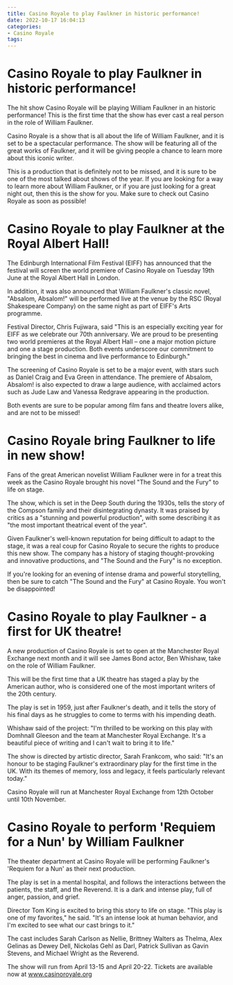```yaml
---
title: Casino Royale to play Faulkner in historic performance!
date: 2022-10-17 16:04:13
categories:
- Casino Royale
tags:
---
```



#  Casino Royale to play Faulkner in historic performance!

The hit show Casino Royale will be playing William Faulkner in an historic performance! This is the first time that the show has ever cast a real person in the role of William Faulkner.

Casino Royale is a show that is all about the life of William Faulkner, and it is set to be a spectacular performance. The show will be featuring all of the great works of Faulkner, and it will be giving people a chance to learn more about this iconic writer.

This is a production that is definitely not to be missed, and it is sure to be one of the most talked about shows of the year. If you are looking for a way to learn more about William Faulkner, or if you are just looking for a great night out, then this is the show for you. Make sure to check out Casino Royale as soon as possible!

#  Casino Royale to play Faulkner at the Royal Albert Hall!

The Edinburgh International Film Festival (EIFF) has announced that the festival will screen the world premiere of Casino Royale on Tuesday 19th June at the Royal Albert Hall in London.

In addition, it was also announced that William Faulkner's classic novel, "Absalom, Absalom!" will be performed live at the venue by the RSC (Royal Shakespeare Company) on the same night as part of EIFF's Arts programme.

Festival Director, Chris Fujiwara, said "This is an especially exciting year for EIFF as we celebrate our 70th anniversary. We are proud to be presenting two world premieres at the Royal Albert Hall – one a major motion picture and one a stage production. Both events underscore our commitment to bringing the best in cinema and live performance to Edinburgh."

The screening of Casino Royale is set to be a major event, with stars such as Daniel Craig and Eva Green in attendance. The premiere of Absalom, Absalom! is also expected to draw a large audience, with acclaimed actors such as Jude Law and Vanessa Redgrave appearing in the production.

Both events are sure to be popular among film fans and theatre lovers alike, and are not to be missed!

#  Casino Royale bring Faulkner to life in new show!

Fans of the great American novelist William Faulkner were in for a treat this week as the Casino Royale brought his novel "The Sound and the Fury" to life on stage.

The show, which is set in the Deep South during the 1930s, tells the story of the Compson family and their disintegrating dynasty. It was praised by critics as a "stunning and powerful production", with some describing it as "the most important theatrical event of the year".

Given Faulkner's well-known reputation for being difficult to adapt to the stage, it was a real coup for Casino Royale to secure the rights to produce this new show. The company has a history of staging thought-provoking and innovative productions, and "The Sound and the Fury" is no exception.

If you're looking for an evening of intense drama and powerful storytelling, then be sure to catch "The Sound and the Fury" at Casino Royale. You won't be disappointed!

#  Casino Royale to play Faulkner - a first for UK theatre!

A new production of Casino Royale is set to open at the Manchester Royal Exchange next month and it will see James Bond actor, Ben Whishaw, take on the role of William Faulkner.

This will be the first time that a UK theatre has staged a play by the American author, who is considered one of the most important writers of the 20th century.

The play is set in 1959, just after Faulkner's death, and it tells the story of his final days as he struggles to come to terms with his impending death.

Whishaw said of the project: "I'm thrilled to be working on this play with Domhnall Gleeson and the team at Manchester Royal Exchange. It's a beautiful piece of writing and I can't wait to bring it to life."

The show is directed by artistic director, Sarah Frankcom, who said: "It's an honour to be staging Faulkner's extraordinary play for the first time in the UK. With its themes of memory, loss and legacy, it feels particularly relevant today."

Casino Royale will run at Manchester Royal Exchange from 12th October until 10th November.

#  Casino Royale to perform 'Requiem for a Nun' by William Faulkner

The theater department at Casino Royale will be performing Faulkner's 'Requiem for a Nun' as their next production.

The play is set in a mental hospital, and follows the interactions between the patients, the staff, and the Reverend. It is a dark and intense play, full of anger, passion, and grief.

Director Tom King is excited to bring this story to life on stage. "This play is one of my favorites," he said. "It's an intense look at human behavior, and I'm excited to see what our cast brings to it."

The cast includes Sarah Carlson as Nellie, Brittney Walters as Thelma, Alex Gelinas as Dewey Dell, Nickolas Gehl as Darl, Patrick Sullivan as Gavin Stevens, and Michael Wright as the Reverend.

The show will run from April 13-15 and April 20-22. Tickets are available now at www.casinoroyale.org